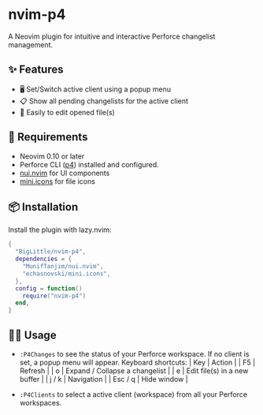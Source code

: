 # nvim-p4

A Neovim plugin for intuitive and interactive Perforce changelist management.

## ✨ Features

- 🖥 Set/Switch active client using a popup menu
- 📋 Show all pending changelists for the active client
- 📂 Easily to edit opened file(s)

## 📃 Requirements

- Neovim 0.10 or later
- Perforce CLI ([p4](https://www.perforce.com/downloads/helix-core-server)) installed and configured.
- [nui.nvim](https://github.com/MunifTanjim/nui.nvim) for UI components
- [mini.icons](https://github.com/echasnovski/mini.icons) for file icons

## 📦 Installation

Install the plugin with lazy.nvim:

```lua
{
  "BigLittle/nvim-p4",
  dependencies = {
    "MunifTanjim/nui.nvim",
    "echasnovski/mini.icons",
  },
  config = function()
    require("nvim-p4")
  end,
}
```

## 🧑‍💻 Usage

- `:P4Changes` to see the status of your Perforce workspace. If no client is set, a popup menu will appear.
   Keyboard shortcuts:
   | Key | Action |
   | F5 | Refresh |
   | o | Expand / Collapse a changelist |
   | e | Edit file(s) in a new buffer |
   | j / k | Navigation |
   | Esc / q | Hide window |

- `:P4Clients` to select a active client (workspace) from all your Perforce workspaces.
